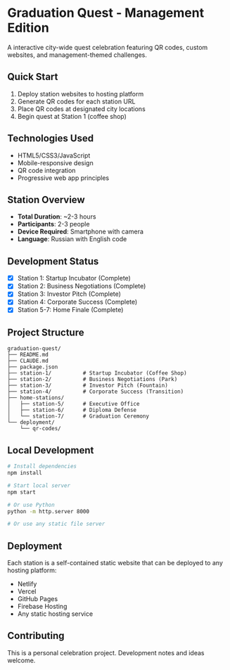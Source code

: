 # Graduation Quest - Management Edition

A interactive city-wide quest celebration featuring QR codes, custom websites, and management-themed challenges.

## Quick Start

1. Deploy station websites to hosting platform
2. Generate QR codes for each station URL
3. Place QR codes at designated city locations
4. Begin quest at Station 1 (coffee shop)

## Technologies Used

- HTML5/CSS3/JavaScript
- Mobile-responsive design
- QR code integration
- Progressive web app principles

## Station Overview

- **Total Duration**: ~2-3 hours
- **Participants**: 2-3 people
- **Device Required**: Smartphone with camera
- **Language**: Russian with English code

## Development Status

- [x] Station 1: Startup Incubator (Complete)
- [x] Station 2: Business Negotiations (Complete)
- [x] Station 3: Investor Pitch (Complete)
- [x] Station 4: Corporate Success (Complete)
- [x] Station 5-7: Home Finale (Complete)

## Project Structure

```
graduation-quest/
├── README.md
├── CLAUDE.md
├── package.json
├── station-1/          # Startup Incubator (Coffee Shop)
├── station-2/          # Business Negotiations (Park)
├── station-3/          # Investor Pitch (Fountain)
├── station-4/          # Corporate Success (Transition)
├── home-stations/
│   ├── station-5/      # Executive Office
│   ├── station-6/      # Diploma Defense
│   └── station-7/      # Graduation Ceremony
└── deployment/
    └── qr-codes/
```

## Local Development

```bash
# Install dependencies
npm install

# Start local server
npm start

# Or use Python
python -m http.server 8000

# Or use any static file server
```

## Deployment

Each station is a self-contained static website that can be deployed to any hosting platform:

- Netlify
- Vercel
- GitHub Pages
- Firebase Hosting
- Any static hosting service

## Contributing

This is a personal celebration project. Development notes and ideas welcome.
